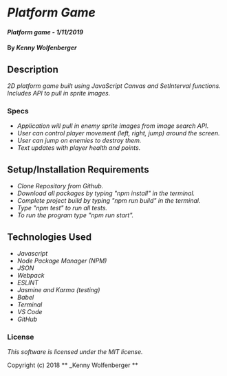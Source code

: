 #  _Platform Game_

#### _Platform game - 1/11/2019_

#### By _**Kenny Wolfenberger**_

## Description

_2D platform game built using JavaScript Canvas and SetInterval functions. Includes API to pull in sprite images._


### Specs
* _Application will pull in enemy sprite images from image search API._
* _User can control player movement (left, right, jump) around the screen._
* _User can jump on enemies to destroy them._
* _Text updates with player health and points._


## Setup/Installation Requirements
* _Clone Repository from Github._
* _Download all packages by typing "npm install" in the terminal._
* _Complete project build by typing "npm run build" in the terminal._
* _Type "npm test" to run all tests._
* _To run the program type "npm run start"._



## Technologies Used
* _Javascript_
* _Node Package Manager (NPM)_
* _JSON_
* _Webpack_
* _ESLINT_
* _Jasmine and Karma (testing)_
* _Babel_
* _Terminal_
* _VS Code_
* _GitHub_


### License

*This software is licensed under the MIT license.*

Copyright (c) 2018 ** _Kenny Wolfenberger **
